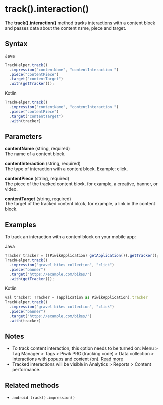 # track().interaction()

The **track().interaction()** method tracks interactions with a content
block and passes data about the content name, piece and target.

## Syntax

<div class="tabs">

<div class="group-tab">

Java

``` javascript
TrackHelper.track()
  .impression("contentName", "contentInteraction ")
  .piece("contentPiece")
  .target("contentTarget")
  .with(getTracker());
```

</div>

<div class="group-tab">

Kotlin

``` javascript
TrackHelper.track()
  .impression("contentName", "contentInteraction ")
  .piece("contentPiece")
  .target("contentTarget")
  .with(tracker)
```

</div>

</div>

## Parameters

**contentName** (string, required)  
The name of a content block.

**contentInteraction** (string, required)  
The type of interaction with a content block. Example: click.

**contentPiece** (string, required)  
The piece of the tracked content block, for example, a creative, banner,
or video.

**contentTarget** (string, required)  
The target of the tracked content block, for example, a link in the
content block.

## Examples

To track an interaction with a content block on your mobile app:

<div class="tabs">

<div class="group-tab">

Java

``` javascript
Tracker tracker = ((PiwikApplication) getApplication()).getTracker();
TrackHelper.track()
  .impression("gravel bikes collection", "click")
  .piece("banner")
  .target("https://example.com/bikes/")
  .with(getTracker());
```

</div>

<div class="group-tab">

Kotlin

``` javascript
val tracker: Tracker = (application as PiwikApplication).tracker
TrackHelper.track()
  .impression("gravel bikes collection", "click")
  .piece("banner")
  .target("https://example.com/bikes/")
  .with(tracker)
```

</div>

</div>

## Notes

  - To track content interaction, this option needs to be turned on:
    Menu \> Tag Manager \> Tags \> Piwik PRO (tracking code) \> Data
    collection \> Interactions with popups and content (on). [Read
    more](https://help.piwik.pro/support/questions/set-up-content-tracking/)
  - Tracked interactions will be visible in Analytics \> Reports \>
    Content performance.

## Related methods

  - `android track().impression()`
